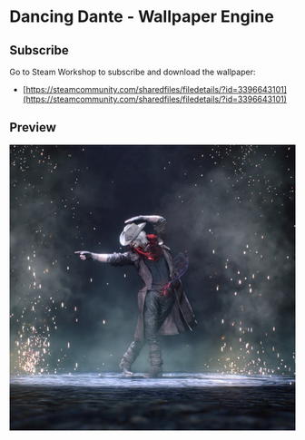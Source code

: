 # Dancing Dante - Wallpaper Engine

## Subscribe

Go to Steam Workshop to subscribe and download the wallpaper:    
- [https://steamcommunity.com/sharedfiles/filedetails/?id=3396643101](https://steamcommunity.com/sharedfiles/filedetails/?id=3396643101)

## Preview

![preview](preview.jpg)
